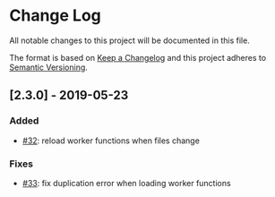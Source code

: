 # Change Log
All notable changes to this project will be documented in this file.

The format is based on [Keep a Changelog](http://keepachangelog.com/)
and this project adheres to [Semantic Versioning](http://semver.org/).

## [2.3.0] - 2019-05-23

### Added
* [#32](https://github.com/dadi/queue/issues/32): reload worker functions when files change

### Fixes

* [#33](https://github.com/dadi/queue/issues/33): fix duplication error when loading worker functions



